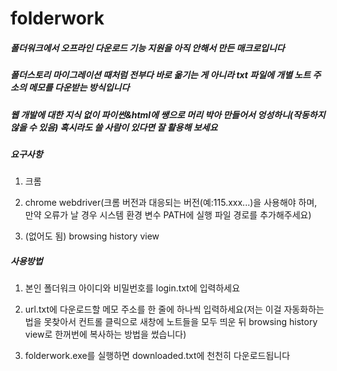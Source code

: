 # folderwork

##### 폴더워크에서 오프라인 다운로드 기능 지원을 아직 안해서 만든 매크로입니다

##### 폴더스토리 마이그레이션 때처럼 전부다 바로 옮기는 게 아니라 txt 파일에 개별 노트 주소의 메모를 다운받는 방식입니다

##### 웹 개발에 대한 지식 없이 파이썬&html에 쌩으로 머리 박아 만들어서 엉성하니(작동하지 않을 수 있음) 혹시라도 쓸 사람이 있다면 잘 활용해 보세요


##### 요구사항

1. 크롬

2. chrome webdriver(크롬 버전과 대응되는 버전(예:115.xxx...)을 사용해야 하며, 만약 오류가 날 경우 시스템 환경 변수 PATH에 실행 파일 경로를 추가해주세요)

3. (없어도 됨) browsing history view

##### 사용방법

1. 본인 폴더워크 아이디와 비밀번호를 login.txt에 입력하세요

2. url.txt에 다운로드할 메모 주소를 한 줄에 하나씩 입력하세요(저는 이걸 자동화하는 법을 못찾아서 컨트롤 클릭으로 새창에 노트들을 모두 띄운 뒤 browsing history view로 한꺼번에 복사하는 방법을 썼습니다)

3. folderwork.exe를 실행하면 downloaded.txt에 천천히 다운로드됩니다

